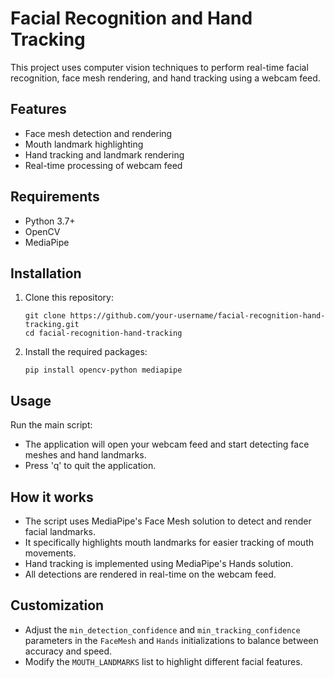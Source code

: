 # Facial Recognition and Hand Tracking

This project uses computer vision techniques to perform real-time facial recognition, face mesh rendering, and hand tracking using a webcam feed.

## Features

- Face mesh detection and rendering
- Mouth landmark highlighting
- Hand tracking and landmark rendering
- Real-time processing of webcam feed

## Requirements

- Python 3.7+
- OpenCV
- MediaPipe

## Installation

1. Clone this repository:
   ```
   git clone https://github.com/your-username/facial-recognition-hand-tracking.git
   cd facial-recognition-hand-tracking
   ```

2. Install the required packages:
   ```
   pip install opencv-python mediapipe
   ```

## Usage

Run the main script:

- The application will open your webcam feed and start detecting face meshes and hand landmarks.
- Press 'q' to quit the application.

## How it works

- The script uses MediaPipe's Face Mesh solution to detect and render facial landmarks.
- It specifically highlights mouth landmarks for easier tracking of mouth movements.
- Hand tracking is implemented using MediaPipe's Hands solution.
- All detections are rendered in real-time on the webcam feed.

## Customization

- Adjust the `min_detection_confidence` and `min_tracking_confidence` parameters in the `FaceMesh` and `Hands` initializations to balance between accuracy and speed.
- Modify the `MOUTH_LANDMARKS` list to highlight different facial features.
